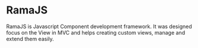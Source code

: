 # RamaJS

RamaJS is Javascript Component development framework. It was designed focus on the View in MVC and helps creating custom views, manage and extend them easily.
